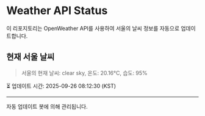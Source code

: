 
# Weather API Status

이 리포지토리는 OpenWeather API를 사용하여 서울의 날씨 정보를 자동으로 업데이트합니다.

## 현재 서울 날씨
> 서울의 현재 날씨: clear sky, 온도: 20.16°C, 습도: 95%

⏳ 업데이트 시간: 2025-09-26 08:12:30 (KST)

---
자동 업데이트 봇에 의해 관리됩니다.
